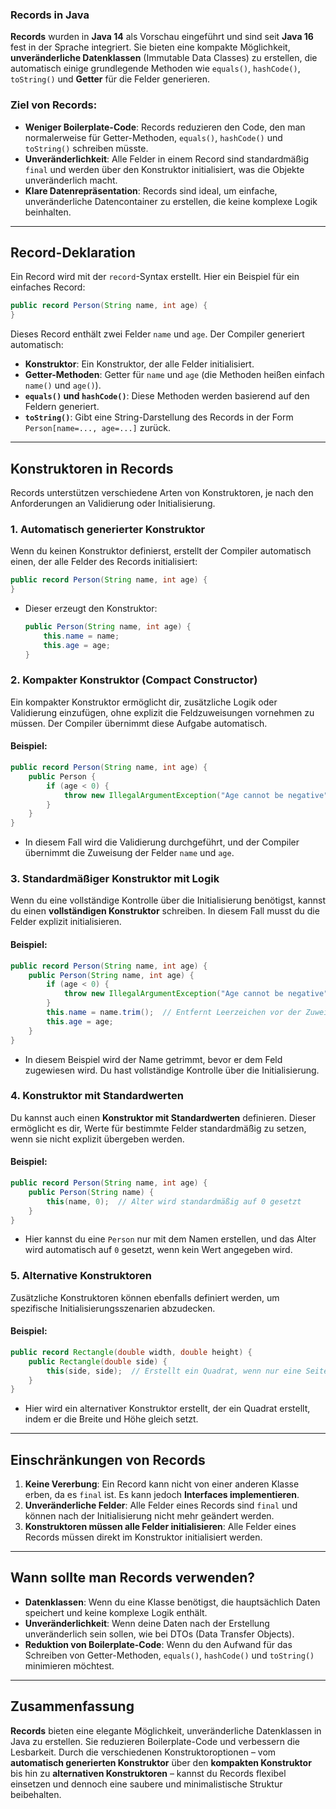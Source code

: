 ### **Records in Java**

**Records** wurden in **Java 14** als Vorschau eingeführt und sind seit **Java 16** fest in der Sprache integriert.
Sie bieten eine kompakte Möglichkeit, **unveränderliche Datenklassen** (Immutable Data Classes) zu erstellen, 
die automatisch einige grundlegende Methoden wie `equals()`, `hashCode()`, `toString()` 
und **Getter** für die Felder generieren.

### Ziel von Records:

- **Weniger Boilerplate-Code**: Records reduzieren den Code, den man normalerweise für Getter-Methoden, 
  `equals()`, `hashCode()` und `toString()` schreiben müsste.
- **Unveränderlichkeit**: Alle Felder in einem Record sind standardmäßig `final` und werden über den Konstruktor
  initialisiert, was die Objekte unveränderlich macht.
- **Klare Datenrepräsentation**: Records sind ideal, um einfache, unveränderliche Datencontainer zu erstellen, 
  die keine komplexe Logik beinhalten.

---

## **Record-Deklaration**

Ein Record wird mit der `record`-Syntax erstellt. Hier ein Beispiel für ein einfaches Record:

```java
public record Person(String name, int age) {
}
```

Dieses Record enthält zwei Felder `name` und `age`. Der Compiler generiert automatisch:

- **Konstruktor**: Ein Konstruktor, der alle Felder initialisiert.
- **Getter-Methoden**: Getter für `name` und `age` (die Methoden heißen einfach `name()` und `age()`).
- **`equals()` und `hashCode()`**: Diese Methoden werden basierend auf den Feldern generiert.
- **`toString()`**: Gibt eine String-Darstellung des Records in der Form `Person[name=..., age=...]` zurück.

---

## **Konstruktoren in Records**

Records unterstützen verschiedene Arten von Konstruktoren, 
je nach den Anforderungen an Validierung oder Initialisierung.

### 1. **Automatisch generierter Konstruktor**

Wenn du keinen Konstruktor definierst, erstellt der Compiler automatisch einen,
der alle Felder des Records initialisiert:

```java
public record Person(String name, int age) {
}
```

- Dieser erzeugt den Konstruktor:
  ```java
  public Person(String name, int age) {
      this.name = name;
      this.age = age;
  }
  ```

### 2. **Kompakter Konstruktor (Compact Constructor)**

Ein kompakter Konstruktor ermöglicht dir, zusätzliche Logik oder Validierung einzufügen, 
ohne explizit die Feldzuweisungen vornehmen zu müssen. 
Der Compiler übernimmt diese Aufgabe automatisch.

#### Beispiel:

```java
public record Person(String name, int age) {
    public Person {
        if (age < 0) {
            throw new IllegalArgumentException("Age cannot be negative");
        }
    }
}
```

- In diesem Fall wird die Validierung durchgeführt, 
  und der Compiler übernimmt die Zuweisung der Felder `name` und `age`.

### 3. **Standardmäßiger Konstruktor mit Logik**

Wenn du eine vollständige Kontrolle über die Initialisierung benötigst, 
kannst du einen **vollständigen Konstruktor** schreiben. 
In diesem Fall musst du die Felder explizit initialisieren.

#### Beispiel:

```java
public record Person(String name, int age) {
    public Person(String name, int age) {
        if (age < 0) {
            throw new IllegalArgumentException("Age cannot be negative");
        }
        this.name = name.trim();  // Entfernt Leerzeichen vor der Zuweisung
        this.age = age;
    }
}
```

- In diesem Beispiel wird der Name getrimmt, bevor er dem Feld zugewiesen wird. 
  Du hast vollständige Kontrolle über die Initialisierung.

### 4. **Konstruktor mit Standardwerten**

Du kannst auch einen **Konstruktor mit Standardwerten** definieren. 
Dieser ermöglicht es dir, Werte für bestimmte Felder standardmäßig zu setzen, 
wenn sie nicht explizit übergeben werden.

#### Beispiel:

```java
public record Person(String name, int age) {
    public Person(String name) {
        this(name, 0);  // Alter wird standardmäßig auf 0 gesetzt
    }
}
```

- Hier kannst du eine `Person` nur mit dem Namen erstellen, und das Alter wird automatisch auf `0` gesetzt, 
  wenn kein Wert angegeben wird.

### 5. **Alternative Konstruktoren**

Zusätzliche Konstruktoren können ebenfalls definiert werden, um spezifische Initialisierungsszenarien abzudecken.

#### Beispiel:

```java
public record Rectangle(double width, double height) {
    public Rectangle(double side) {
        this(side, side);  // Erstellt ein Quadrat, wenn nur eine Seitenlänge angegeben wird
    }
}
```

- Hier wird ein alternativer Konstruktor erstellt, der ein Quadrat erstellt, indem er die Breite und Höhe gleich setzt.

---

## **Einschränkungen von Records**

1. **Keine Vererbung**: Ein Record kann nicht von einer anderen Klasse erben, da es `final` ist. 
   Es kann jedoch **Interfaces implementieren**.
2. **Unveränderliche Felder**: Alle Felder eines Records sind `final` und können nach der Initialisierung nicht mehr
   geändert werden.
3. **Konstruktoren müssen alle Felder initialisieren**: Alle Felder eines Records müssen direkt im Konstruktor
   initialisiert werden.

---

## **Wann sollte man Records verwenden?**

- **Datenklassen**: Wenn du eine Klasse benötigst, die hauptsächlich Daten speichert und keine komplexe Logik enthält.
- **Unveränderlichkeit**: Wenn deine Daten nach der Erstellung unveränderlich sein sollen,
  wie bei DTOs (Data Transfer Objects).
- **Reduktion von Boilerplate-Code**: Wenn du den Aufwand für das Schreiben von Getter-Methoden, 
  `equals()`, `hashCode()` und `toString()` minimieren möchtest.

---

## **Zusammenfassung**

**Records** bieten eine elegante Möglichkeit, unveränderliche Datenklassen in Java zu erstellen. 
Sie reduzieren Boilerplate-Code und verbessern die Lesbarkeit. 
Durch die verschiedenen Konstruktoroptionen – vom **automatisch generierten Konstruktor** 
über den **kompakten Konstruktor** bis hin zu **alternativen Konstruktoren** – 
kannst du Records flexibel einsetzen und dennoch eine saubere und minimalistische Struktur beibehalten.